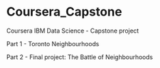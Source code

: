 # Coursera_Capstone
Coursera IBM Data Science - Capstone project

Part 1 - Toronto Neighbourhoods

Part 2 - Final project: The Battle of Neighbourhoods
